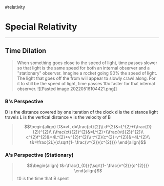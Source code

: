 #relativity
# Special Relativity
---
## Time Dilation
> When something goes close to the speed of light, time passes slower so that light is the same speed for both an internal observer and a "stationary" observer.
> Imagine a rocket going 90% the speed of light. The light that goes off the from will appear to slowly crawl along. For it to still be the speed of light, time passes 10x faster for that internal observer.
![[Pasted image 20220516104421.png]]
### B's Perspective
D is the distance covered by one iteration of the clock
d is the distance light travels
L is the vertical distance
v is the velocity of B
> $$\begin{align}
D&=vt, d=\frac{ct}{2}\\
d^{2}&=L^{2}+(\frac{D}{2})^{2}\\
(\frac{ct}{2})^{2}&=L^{2}+(\frac{vt}{2})^{2}\\
c^{2}f^{2}&=4L^{2}+v^{2}t^{2}\\
t^{2}(c^{2}-v^{2})&=4L^{2}\\
t&=\frac{2L}{c\sqrt{1- \frac{v^{2}}{c^{2}}}}
\end{align}$$
### A's Perspective (Stationary)
>$$\begin{align}
t&=\frac{t_{0}}{\sqrt{1- \frac{v^{2}}{c^{2}}}}
\end{align}$$
t0 is the time that B spent